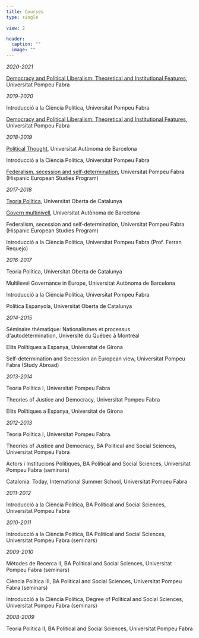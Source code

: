 ```yaml
---
title: Courses
type: single

view: 2

header:
  caption: ""
  image: ""
---
```


*2020-2021*

[Democracy and Political Liberalism: Theoretical and Institutional Features](https://www.google.com/url?q=https%3A%2F%2Fwww.upf.edu%2Fweb%2Fmasters%2Fmaster-en-democracies-actuals-nacionalisme-federalisme-i-multiculturalitat&sa=D&sntz=1&usg=AFQjCNE1gDEY4a-B3wc_O5Glti5UTOUERQ), Universitat Pompeu Fabra

*2019-2020*

Introducció a la Ciència Política, Universitat Pompeu Fabra

[Democracy and Political Liberalism: Theoretical and Institutional Features](https://www.google.com/url?q=https%3A%2F%2Fwww.upf.edu%2Fweb%2Fmasters%2Fmaster-en-democracies-actuals-nacionalisme-federalisme-i-multiculturalitat&sa=D&sntz=1&usg=AFQjCNE1gDEY4a-B3wc_O5Glti5UTOUERQ), Universitat Pompeu Fabra

*2018-2019*

[Political Thought](https://drive.google.com/open?id=1-QvxAMjZgyfbnHK7JDJbQ9iIm7EdUaE4), Universitat Autònoma de Barcelona

Introducció a la Ciència Política, Universitat Pompeu Fabra

[Federalism, secession and self-determination](https://www.google.com/url?q=https%3A%2F%2Fwww.upf.edu%2Fdocuments%2F3958335%2F8827884%2Ffederalism_sec_W18.pdf%2F1c55626f-1ce9-b690-9773-47adb235cec1&sa=D&sntz=1&usg=AFQjCNH3uQ4RXNpKp38G9N1gTDRLXrnTpw), Universitat Pompeu Fabra (Hispanic European Studies Program)

*2017-2018*

[Teoria Política](http://www.google.com/url?q=http%3A%2F%2Fcv.uoc.edu%2Ftren%2Ftrenacc%2Fweb%2FGAT_EXP.PLANDOCENTE%3Fany_academico%3D20182%26cod_asignatura%3DM7.003%26idioma%3DCAT%26pagina%3DPD_PREV_PORTAL&sa=D&sntz=1&usg=AFQjCNF_gRA5VIVOjzhNZfA7eJj4RjpwMA), Universitat Oberta de Catalunya

[Govern multinivell](https://www.google.com/url?q=https%3A%2F%2Fwww.uab.cat%2Fguiesdocents%2F2017-18%2Fg101109a2017-18iCAT.pdf&sa=D&sntz=1&usg=AFQjCNFfLA3zayQiWHk_-_DhvmFKt7WsPw), Universitat Autònoma de Barcelona

Federalism, secession and self-determination, Universitat Pompeu Fabra (Hispanic European Studies Program)

Introducció a la Ciència Política, Universitat Pompeu Fabra (Prof. Ferran Requejo)

*2016-2017*

Teoria Política, Universitat Oberta de Catalunya

Multilevel Governance in Europe, Universitat Autònoma de Barcelona

Introducció a la Ciència Política, Universitat Pompeu Fabra

Política Espanyola, Universitat Oberta de Catalunya

*2014-2015*

Séminaire thématique: Nationalismes et processus d'autodétermination, Université du Québec à Montréal

Elits Polítiques a Espanya, Universitat de Girona

Self-determination and Secession an European view, Universitat Pompeu Fabra (Study Abroad)

*2013-2014*

Teoria Política I, Universitat Pompeu Fabra

Theories of Justice and Democracy, Universitat Pompeu Fabra

Elits Polítiques a Espanya, Universitat de Girona

*2012-2013*

Teoria Política I, Universitat Pompeu Fabra.

Theories of Justice and Democracy, BA Political and Social Sciences, Universitat Pompeu Fabra

Actors i Institucions Polítiques, BA Political and Social Sciences, Universitat Pompeu Fabra (seminars)

Catalonia: Today, International Summer School, Universitat Pompeu Fabra

*2011-2012*

Introducció a la Ciència Política, BA Political and Social Sciences, Universitat Pompeu Fabra

*2010-2011*

Introducció a la Ciència Política, BA Political and Social Sciences, Universitat Pompeu Fabra (seminars)

*2009-2010*

Mètodes de Recerca II, BA Political and Social Sciences, Universitat Pompeu Fabra (seminars)

Ciència Política III, BA Political and Social Sciences, Universitat Pompeu Fabra (seminars)

Introducció a la Ciència Política, Degree of Political and Social Sciences, Universitat Pompeu Fabra (seminars)

*2008-2009*

Teoria Política II, BA Political and Social Sciences, Universitat Pompeu Fabra


